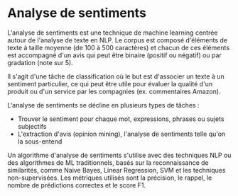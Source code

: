 # Analyse de sentiments

L'analyse de sentiments est une technique de machine learning centrée autour de l'analyse de texte en NLP. Le corpus est composé d'éléments de texte à taille moyenne (de 100 à 500 caractères) et chacun de ces éléments est accompagné d'un avis qui peut être binaire (positif ou négatif) ou par gradation (note sur 5).

Il s'agit d'une tâche de classification où le but est d'associer un texte à un sentiment particulier, ce qui peut être utile pour évaluer la qualité d'un produit ou d'un service par les compagnies (ex. commentaires Amazon).

L'analyse de sentiments se décline en plusieurs types de tâches :

* Trouver le sentiment pour chaque mot, expressions, phrases ou sujets subjectifs
* L'extraction d'avis (opinion mining), l'analyse de sentiments telle qu'on la sous-entend

Un algorithme d'analyse de sentiments s'utilise avec des techniques NLP ou des algorithmes de ML traditionnels, basés sur la reconnaissance de similarités, comme Naive Bayes, Linear Regression, SVM et les techniques non-supervisées. Les métriques utilisés sont la précision, le rappel, le nombre de prédictions correctes et le score F1.




